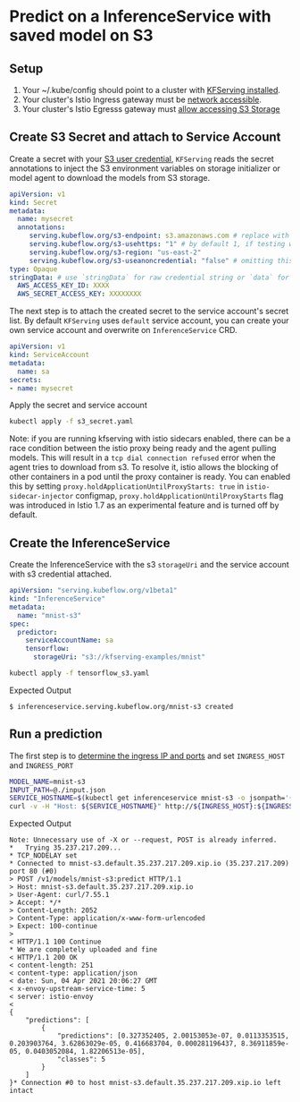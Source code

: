 # Predict on a InferenceService with saved model on S3
## Setup
1. Your ~/.kube/config should point to a cluster with [KFServing installed](https://github.com/kubeflow/kfserving/#install-kfserving).
2. Your cluster's Istio Ingress gateway must be [network accessible](https://istio.io/latest/docs/tasks/traffic-management/ingress/ingress-control/).
3. Your cluster's Istio Egresss gateway must [allow accessing S3 Storage](https://knative.dev/docs/serving/outbound-network-access/)

## Create S3 Secret and attach to Service Account
Create a secret with your [S3 user credential](https://console.aws.amazon.com/iam/home#/users), `KFServing` reads the secret annotations to inject 
the S3 environment variables on storage initializer or model agent to download the models from S3 storage. 
```yaml
apiVersion: v1
kind: Secret
metadata:
  name: mysecret
  annotations:
     serving.kubeflow.org/s3-endpoint: s3.amazonaws.com # replace with your s3 endpoint e.g minio-service.kubeflow:9000 
     serving.kubeflow.org/s3-usehttps: "1" # by default 1, if testing with minio you can set to 0
     serving.kubeflow.org/s3-region: "us-east-2"
     serving.kubeflow.org/s3-useanoncredential: "false" # omitting this is the same as false, if true will ignore provided credential and use anonymous credentials
type: Opaque
stringData: # use `stringData` for raw credential string or `data` for base64 encoded string
  AWS_ACCESS_KEY_ID: XXXX
  AWS_SECRET_ACCESS_KEY: XXXXXXXX
```

The next step is to attach the created secret to the service account's secret list.
By default `KFServing` uses `default` service account, you can create your own service account and overwrite on `InferenceService` CRD.

```yaml
apiVersion: v1
kind: ServiceAccount
metadata:
  name: sa
secrets:
- name: mysecret
```

Apply the secret and service account
```bash
kubectl apply -f s3_secret.yaml
```

Note: if you are running kfserving with istio sidecars enabled, there can be a race condition between the istio proxy being ready and the agent pulling models. 
This will result in a `tcp dial connection refused` error when the agent tries to download from s3.
To resolve it, istio allows the blocking of other containers in a pod until the proxy container is ready. 
You can enabled this by setting `proxy.holdApplicationUntilProxyStarts: true` in `istio-sidecar-injector` configmap,
`proxy.holdApplicationUntilProxyStarts` flag was introduced in Istio 1.7 as an experimental feature and is turned off by default.

## Create the InferenceService
Create the InferenceService with the s3 `storageUri` and the service account with s3 credential attached.
```yaml
apiVersion: "serving.kubeflow.org/v1beta1"
kind: "InferenceService"
metadata:
  name: "mnist-s3"
spec:
  predictor:
    serviceAccountName: sa
    tensorflow:
      storageUri: "s3://kfserving-examples/mnist"
```

```bash
kubectl apply -f tensorflow_s3.yaml
```

Expected Output
```
$ inferenceservice.serving.kubeflow.org/mnist-s3 created
```

## Run a prediction
The first step is to [determine the ingress IP and ports](../../../../README.md#determine-the-ingress-ip-and-ports) and set `INGRESS_HOST` and `INGRESS_PORT`

```bash
MODEL_NAME=mnist-s3
INPUT_PATH=@./input.json
SERVICE_HOSTNAME=$(kubectl get inferenceservice mnist-s3 -o jsonpath='{.status.url}' | cut -d "/" -f 3)
curl -v -H "Host: ${SERVICE_HOSTNAME}" http://${INGRESS_HOST}:${INGRESS_PORT}/v1/models/$MODEL_NAME:predict -d $INPUT_PATH
```
Expected Output
```
Note: Unnecessary use of -X or --request, POST is already inferred.
*   Trying 35.237.217.209...
* TCP_NODELAY set
* Connected to mnist-s3.default.35.237.217.209.xip.io (35.237.217.209) port 80 (#0)
> POST /v1/models/mnist-s3:predict HTTP/1.1
> Host: mnist-s3.default.35.237.217.209.xip.io
> User-Agent: curl/7.55.1
> Accept: */*
> Content-Length: 2052
> Content-Type: application/x-www-form-urlencoded
> Expect: 100-continue
>
< HTTP/1.1 100 Continue
* We are completely uploaded and fine
< HTTP/1.1 200 OK
< content-length: 251
< content-type: application/json
< date: Sun, 04 Apr 2021 20:06:27 GMT
< x-envoy-upstream-service-time: 5
< server: istio-envoy
<
{
    "predictions": [
        {
            "predictions": [0.327352405, 2.00153053e-07, 0.0113353515, 0.203903764, 3.62863029e-05, 0.416683704, 0.000281196437, 8.36911859e-05, 0.0403052084, 1.82206513e-05],
            "classes": 5
        }
    ]
}* Connection #0 to host mnist-s3.default.35.237.217.209.xip.io left intact
```
